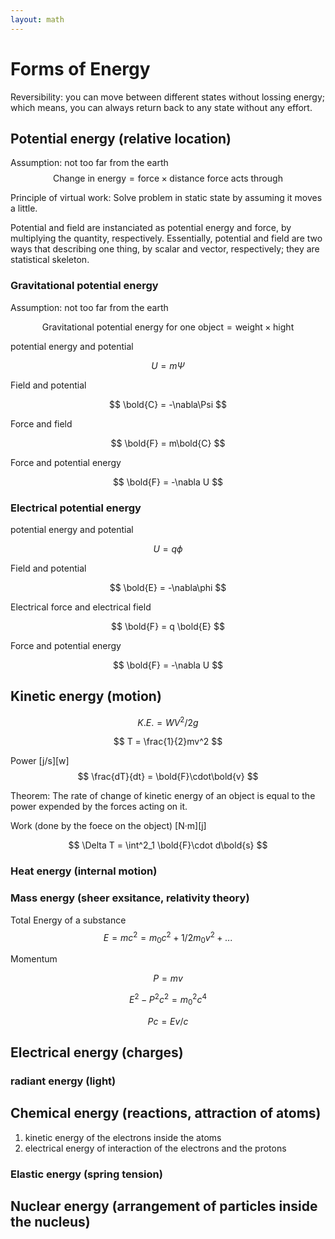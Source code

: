 ```yaml
---
layout: math
---
```

# Forms of Energy

Reversibility: you can move between different states without lossing energy; which means, you can always return back to any state without any effort.


## Potential energy (relative location)

Assumption: not too far from the earth
$$
\text{Change in energy} = \text{force} \times \text{distance force acts through}
$$

Principle of virtual work: Solve problem in static state by assuming it moves a little.


Potential and field are instanciated as potential energy and force, by multiplying the quantity, respectively. Essentially, potential and field are two ways that describing one thing, by scalar and vector, respectively; they are statistical skeleton.


### Gravitational potential energy
Assumption: not too far from the earth

$$
\text{Gravitational potential energy for one object} = \text{weight} \times \text{hight}
$$

potential energy and potential

$$
U = m\Psi
$$

Field and potential

$$
\bold{C} = -\nabla\Psi
$$

Force and field

$$
\bold{F} = m\bold{C}
$$

Force and potential energy

$$
\bold{F} = -\nabla U
$$

### Electrical potential energy

potential energy and potential

$$
U = q\phi
$$

Field and potential

$$
\bold{E} = -\nabla\phi
$$


Electrical force and electrical field

$$
\bold{F} = q \bold{E}
$$

Force and potential energy

$$
\bold{F} = -\nabla U
$$

## Kinetic energy (motion)

$$
K.E. = WV^2/2g
$$

$$
T = \frac{1}{2}mv^2
$$

Power [j/s][w]
$$
\frac{dT}{dt} = \bold{F}\cdot\bold{v} 
$$

Theorem: The rate of change of kinetic energy of an object is equal to the power expended by the forces acting on it.

Work (done by the foece on the object) [N·m][j]

$$
\Delta T = \int^2_1 \bold{F}\cdot d\bold{s}
$$


### Heat energy (internal motion)

### Mass energy (sheer exsitance, relativity theory)

Total Energy of a substance
$$
E = mc^2 = m_0c^2 + 1/2m_0v^2 + ...
$$

Momentum

$$
P = mv
$$

$$
E^2 - P^2c^2 = m_0^2c^4
$$

$$
Pc = Ev/c
$$

## Electrical energy (charges)

### radiant energy (light)

## Chemical energy (reactions, attraction of atoms)
1. kinetic energy of the electrons inside the atoms
2. electrical energy of interaction of the electrons and the protons

### Elastic energy (spring tension)

## Nuclear energy (arrangement of particles inside the nucleus)